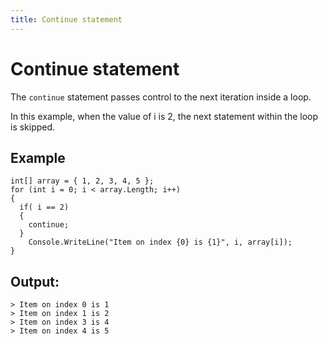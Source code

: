 ```yaml
---
title: Continue statement
---
```


# Continue statement

The `continue` statement passes control to the next iteration inside a loop. 

In this example, when the value of i is 2, the next statement within the loop is skipped.

## Example
```
int[] array = { 1, 2, 3, 4, 5 };
for (int i = 0; i < array.Length; i++)
{
  if( i == 2)
  {
    continue;
  }
	Console.WriteLine("Item on index {0} is {1}", i, array[i]);
}
```

## Output:
```
> Item on index 0 is 1
> Item on index 1 is 2
> Item on index 3 is 4
> Item on index 4 is 5
```
